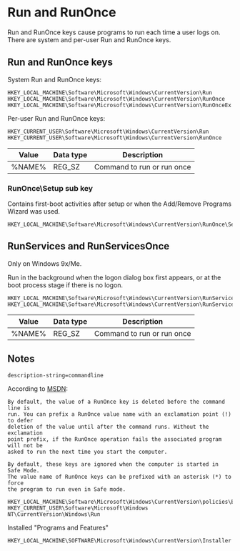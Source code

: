 # Run and RunOnce

Run and RunOnce keys cause programs to run each time a user logs on. There are
system and per-user Run and RunOnce keys.

## Run and RunOnce keys

System Run and RunOnce keys:

```
HKEY_LOCAL_MACHINE\Software\Microsoft\Windows\CurrentVersion\Run
HKEY_LOCAL_MACHINE\Software\Microsoft\Windows\CurrentVersion\RunOnce
HKEY_LOCAL_MACHINE\Software\Microsoft\Windows\CurrentVersion\RunOnceEx
```

Per-user Run and RunOnce keys:

```
HKEY_CURRENT_USER\Software\Microsoft\Windows\CurrentVersion\Run
HKEY_CURRENT_USER\Software\Microsoft\Windows\CurrentVersion\RunOnce
```

Value | Data type | Description
--- | --- | ---
%NAME% | REG_SZ | Command to run or run once

### RunOnce\\Setup sub key

Contains first-boot activities after setup or when the Add/Remove Programs 
Wizard was used.

```
HKEY_LOCAL_MACHINE\Software\Microsoft\Windows\CurrentVersion\RunOnce\Setup
```

## RunServices and RunServicesOnce

Only on Windows 9x/Me.

Run in the background when the logon dialog box first appears, or at the boot 
process stage if there is no logon.

```
HKEY_LOCAL_MACHINE\Software\Microsoft\Windows\CurrentVersion\RunServices
HKEY_LOCAL_MACHINE\Software\Microsoft\Windows\CurrentVersion\RunServicesOnce
```

Value | Data type | Description
--- | --- | ---
%NAME% | REG_SZ | Command to run or run once

## Notes

```
description-string=commandline
```

According to [MSDN](http://msdn.microsoft.com/en-us/library/aa376977(v=vs.85).aspx):

```
By default, the value of a RunOnce key is deleted before the command line is 
run. You can prefix a RunOnce value name with an exclamation point (!) to defer 
deletion of the value until after the command runs. Without the exclamation 
point prefix, if the RunOnce operation fails the associated program will not be 
asked to run the next time you start the computer.

By default, these keys are ignored when the computer is started in Safe Mode. 
The value name of RunOnce keys can be prefixed with an asterisk (*) to force 
the program to run even in Safe mode.
```

```
HKEY_LOCAL_MACHINE\Software\Microsoft\Windows\CurrentVersion\policies\Explorer\Run
HKEY_CURRENT_USER\Software\Microsoft\Windows NT\CurrentVersion\Windows\Run
```

Installed "Programs and Features"

```
HKEY_LOCAL_MACHINE\SOFTWARE\Microsoft\Windows\CurrentVersion\Installer
```
